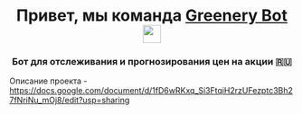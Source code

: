 <h1 align="center">Привет, мы команда <a href="[https://daniilshat.ru/](https://docs.google.com/document/d/1fD6wRKxq_Si3FtqiH2rzUFezptc3Bh27fNriNu_mOj8/edit?usp=sharing)" target="_blank">Greenery Bot</a> 
<img src="https://github.com/blackcater/blackcater/raw/main/images/Hi.gif" height="32"/></h1>
<h3 align="center">Бот для отслеживания и прогнозирования цен на акции 🇷🇺</h3>

Описание проекта - https://docs.google.com/document/d/1fD6wRKxq_Si3FtqiH2rzUFezptc3Bh27fNriNu_mOj8/edit?usp=sharing

